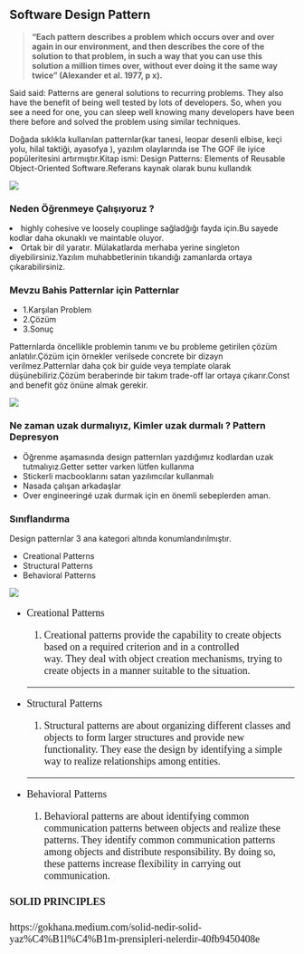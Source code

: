 <h2> Software Design Pattern </h2>

<blockquote>
    <b>
“Each pattern describes a problem which occurs over and over again in our environment, and then describes the core of the solution to that problem, in such a way that you can use this solution a million times over, without ever doing it the same way twice” (Alexander et al. 1977, p x).
    </b>
</blockquote>

  <p >Said said:
    Patterns are general solutions to recurring problems. They also have the benefit of being well tested by lots of developers. So, when you see a need for one, you can sleep well knowing many developers have been there before and solved the problem using similar techniques.
    </p>

Doğada sıklıkla kullanılan patternlar(kar tanesi, leopar desenli elbise, keçi yolu, hilal taktiği, ayasofya ), yazılım olaylarında ise The GOF ile iyice popüleritesini artırmıştır.Kitap ismi:  Design Patterns: Elements of Reusable Object-Oriented Software.Referans kaynak olarak bunu kullandık

![](https://ichef.bbci.co.uk/news/800/cpsprodpb/A1E1/production/_104914414_fb6ec4da-cca2-4e16-8e9a-a561c099959a.jpg)

<h3>Neden Öğrenmeye Çalışıyoruz ?</h3>
<li>
    highly cohesive ve loosely couplinge sağladğığı fayda  için.Bu sayede kodlar daha okunaklı ve maintable oluyor.
    </li>
    <li>
    Ortak bir dil yaratır. Mülakatlarda merhaba yerine singleton diyebilirsiniz.Yazılım muhabbetlerinin tıkandığı zamanlarda ortaya çıkarabilirsiniz.
    </li>
    
<h3> Mevzu Bahis Patternlar için Patternlar </h3>
<ul>
<li>1.Karşılan Problem</li>
    <li>2.Çözüm</li>
    <li>3.Sonuç</li>
</ul>
<p>
    Patternlarda öncellikle problemin tanımı ve bu probleme getirilen çözüm anlatılır.Çözüm için örnekler verilsede concrete bir dizayn verilmez.Patternlar daha çok bir guide veya template olarak düşünebiliriz.Çözüm beraberinde bir takım trade-off lar ortaya çıkarır.Const and benefit göz önüne almak gerekir.
 </p>   
 
   ![](https://i.pinimg.com/originals/f3/d2/c2/f3d2c2af63693822a8cbdb745f54e4f2.jpg)
    <h3>Ne zaman uzak durmalıyız, Kimler uzak durmalı ? Pattern Depresyon</h3>  
   <ul>
    <li>Öğrenme aşamasında design patternları yazdığımız kodlardan uzak tutmalıyız.Getter setter varken lütfen kullanma</li>
    <li>Stickerli macbooklarını satan yazılımcılar kullanmalı</li>
    <li>Nasada çalışan arkadaşlar</li>
    <li>Over engineeringé uzak durmak için en önemli sebeplerden aman.</li>
    </ul>
    
 <div>
    <h3>Sınıflandırma</h3>
    Design patternlar 3 ana kategori altında konumlandırılmıştır.
    <ul>
        <li>Creational Patterns</li>
        <li>Structural Patterns</li>
        <li>Behavioral Patterns </li>
    </ul>
 </div>

![](https://image.slideserve.com/770720/design-pattern-space-l.jpg)
 
<div style="font-size: 18px;font-family: 'Lohit Devanagari'">
<ul>
<li>
            Creational Patterns
</li>
<ol>
<li>
Creational patterns provide the capability to create objects based on a required criterion and in a controlled way. They deal with object creation mechanisms, trying to create objects in a manner suitable to the situation.

</li>

</ol>

<hr/>
<li>
            Structural Patterns 
</li>
<ol>
<li>
Structural patterns are about organizing different classes and objects to form larger structures and provide new functionality. They ease the design by identifying a simple way to realize relationships among entities.
</li>

</ol>

<hr/>
<li>
            Behavioral Patterns
</li>
<ol>
<li>
Behavioral patterns are about identifying common communication patterns between objects and realize these patterns. They identify common communication patterns among objects and distribute responsibility. By doing so, these patterns increase flexibility in carrying out communication.</li>

</ol>



</ul>

<h4> SOLID PRINCIPLES </h4>
https://gokhana.medium.com/solid-nedir-solid-yaz%C4%B1l%C4%B1m-prensipleri-nelerdir-40fb9450408e


</div>
